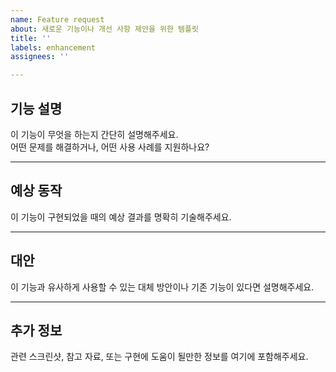 ```yaml
---
name: Feature request
about: 새로운 기능이나 개선 사항 제안을 위한 템플릿
title: ''
labels: enhancement
assignees: ''

---
```


## 기능 설명
이 기능이 무엇을 하는지 간단히 설명해주세요.  
어떤 문제를 해결하거나, 어떤 사용 사례를 지원하나요?

---

## 예상 동작
이 기능이 구현되었을 때의 예상 결과를 명확히 기술해주세요.

---

## 대안
이 기능과 유사하게 사용할 수 있는 대체 방안이나 기존 기능이 있다면 설명해주세요.

---

## 추가 정보
관련 스크린샷, 참고 자료, 또는 구현에 도움이 될만한 정보를 여기에 포함해주세요.
